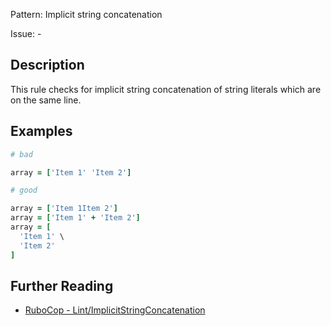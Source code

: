 Pattern: Implicit string concatenation

Issue: -

## Description

This rule checks for implicit string concatenation of string literals which are on the same line.

## Examples

```ruby
# bad

array = ['Item 1' 'Item 2']
```
```ruby
# good

array = ['Item 1Item 2']
array = ['Item 1' + 'Item 2']
array = [
  'Item 1' \
  'Item 2'
]
```

## Further Reading

* [RuboCop - Lint/ImplicitStringConcatenation](https://docs.rubocop.org/rubocop/cops_lint.html#lintimplicitstringconcatenation)
